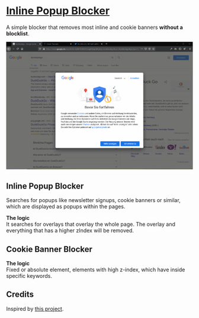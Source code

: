 # [Inline Popup Blocker](https://addons.mozilla.org/de/firefox/addon/inline-popup-blocker/)

A simple blocker that removes most inline and cookie banners **without a blocklist**.

![Video](example.gif)

## Inline Popup Blocker
Searches for popups like newsletter signups, cookie banners or similar, which are displayed as popups within the pages.   


**The logic**  
It searches for overlays that overlay the whole page. The overlay and everything that has a higher zIndex will be removed.


## Cookie Banner Blocker
**The logic**  
Fixed or absolute element, elements with high z-index, which have inside specific keywords.



## Credits
Inspired by [this project](https://github.com/jannisch/cookie-popup-blocker).
